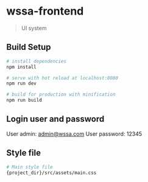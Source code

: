 # wssa-frontend

> UI system

## Build Setup

``` bash
# install dependencies
npm install

# serve with hot reload at localhost:8080
npm run dev

# build for production with minification
npm run build
```

## Login user and password

User admin: admin@wssa.com User password: 12345


## Style file 
``` bash
# Main style file
{project_dir}/src/assets/main.css

```

